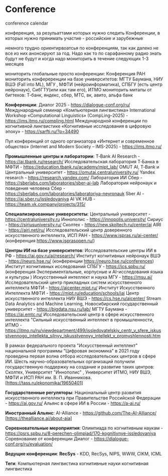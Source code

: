 # Conference
conference calendar


конференция, за резульаттами которых нужно следить
Конференции, в которых нужно принимать участие - российские и зарубежные

немного трудно ориентирвоатсья по конференциям, так как далеко не все из них анонсируют за год. Надо как то по сарафанному радио знать будут не будут и когда
надо мониторить в течение следующих 1-3 месяцев

мониторить глобальные просто конференции: Конференция РАН
мониторить конфереренции на базе университетов: МГТУ Баумана, НИУ ВШЭ (Fall into ML), МГУ , МФТИ (нейроинформатика), СПБГУ (есть центр нейронаук), СибГТУ(или как там его), ИТМО
мониторить митапы от бигтехов: Т-банк, яндекс, сбер, МТС, вк, авито, альфа банк

**Конференции**:
Диалог 2025 - https://dialogue-conf.org/ru/
Международный семинар «Компьютерная лингвистика» International Workshop «Computational Linguistics» (CompLing–2025) - https://ims.itmo.ru/compling.html
Международной конференции по когнитивной лингвистике «Когнитивные исследования в цифровую эпоху» - https://sarfti.ru/?p=34490


Пул конференций от одного организатора
«Интернет и современное общество» (Internet and Modern Society – IMS-2025) - https://ims.itmo.ru/



**Промышленные центры и лаборатории**:
T‑Bank AI Research - https://ai.tbank.ru/research/
Исследовательская лаборатория Т‑Банка в МФТИ - https://education.tbank.ru/academy/mipt_lab/
OMUT AI, T‑Bank и Центральный университет - https://omutai.centraluniversity.ru/
Yandex research - https://research.yandex.com/
Лаборатория ИИ Сбер - https://sberlabs.com/laboratories/sber-ai-lab
Лаборатория нейронаук и поведения человека Сбер - https://sberlabs.com/laboratories/laboratoriya-neyronauk
Sber AI - https://ai.sber.ru/issledovaniya
AI VK HUB - https://team.vk.company/projects/315/

**Специализированные университеты**:
Центральный университет - https://centraluniversity.ru
Иннополис - https://innopolis.university/
Сириус - https://siriusuniversity.ru/
Сколтех - https://new.skoltech.ru/center/ai
AIRI - https://airi.net/ru/
Исследовательский центр доверенного искусственного интеллекта, ИСП РАН - https://www.ispras.ru/ai-center/ (конференция https://www.isprasopen.ru/)

**Центры ИИ на базе университетов**:
Исследовательские центры ИИ в РФ - https://ai.gov.ru/ai/research/
Институт когнитивных нейронаук ВШЭ - https://neuro.hse.ru/ (конференции https://neuro.hse.ru/conferences)
Институт когнитивных исследований СПБГУ - https://ics.spbu.ru/ (конференция Экспериментальные, корпусные и AI⁠-⁠исследования языка и культуры )
Искусственный интеллект и наука МГУ - https://msu.ai/
Исследовательский центр прикладных систем искусственного интеллекта МФТИ - https://aicenter.mipt.ru/
Институт Искусственного Интеллекта МФТИ - https://mipt.ru/education/schools/iai
Центр искусственного интеллекта НИУ ВШЭ - https://cs.hse.ru/aicenter/
Stream Data Analytics and Machine Learning, Новосибирский государственный университет - https://bigdata.nsu.ru/lab/
МГТУ Баумана - https://ai.emtc.ru/
Исследовательский центр в сфере искусственного интеллекта "Сильный искусственный интеллект в промышленности, ИТМО - https://itmo.ru/ru/viewdepartment/499/issledovatelskiy_centr_v_sfere_iskusstvennogo_intellekta_silnyy_iskusstvennyy_intellekt_v_promyshlennosti.htm

В рамках федерального проекта "Искусственный интеллект" национальной программы "Цифровая экономика" в 2021 году проведена первая волна отбора исследовательских центров в сфере ИИ. 
Шесть научно-образовательных организаций получили государственную поддержку на создание и развитие таких центров: 
Сколтех, Университет "Иннополис" , Университет ИТМО, НИУ ВШЭ, МФТИ и ИСП РАН им. В. П. Иванникова. [https://tass.ru/ekonomika/19650401]


**Государственные регуляторы**:
Национальный центр развития искусственного интеллекта при Правительстве Российской Федерации - https://ai.gov.ru/
Альянс в сфере ИИ в России - https://a-ai.ru/

**Иностранный Альянс**:
AI-Alliance - https://github.com/The-AI-Alliance/ [https://thealliance.ai/about-aia]

**Соревновательные мероприятия**:
Олимпиада по когнитивным наукам - https://psrs.spbu.ru/8-perechen-olimpiad/170-kognitivnye-issledovaniya
Соревнование от конференции Диалог - https://dialogue-conf.org/ru/evaluation/


**Ведущие конференции**:
**RecSys** - KDD, RecSys, NIPS, WWW, CIKM, ICML


**Теги**:
Компьютерная лингвистика
когнитивные науки
когнитивная лингвистика

